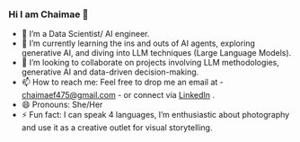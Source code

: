 ### Hi I am Chaimae 👋
- 🔭 I’m a Data Scientist/ AI engineer.
- 🌱 I’m currently learning the ins and outs of AI agents, exploring generative AI, and diving into LLM techniques (Large Language Models).
- 👯 I’m looking to collaborate on projects involving LLM methodologies, generative AI and data-driven decision-making.
- 📫 How to reach me: Feel free to drop me an email at
        -  chaimaef475@gmail.com
        -  or connect via [LinkedIn](https://www.linkedin.com/in/chaimae-elfathi/) .
- 😄 Pronouns: She/Her
- ⚡ Fun fact: I can speak 4 languages, I’m enthusiastic about photography and use it as a creative outlet for visual storytelling.
<!--
**chamafthi/chamafthi** is a ✨ _special_ ✨ repository because its `README.md` (this file) appears on your GitHub profile.

Here are some ideas to get you started:


-->
